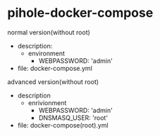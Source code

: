 # pihole-docker-compose
normal version(without root)
  - description: 
    - environment
      - WEBPASSWORD: 'admin'
  - file: docker-compose.yml

advanced version(without root)
  - description
    - enrivionment  
      - WEBPASSWORD: 'admin'
      - DNSMASQ_USER: 'root'
  - file: docker-compose(root).yml

